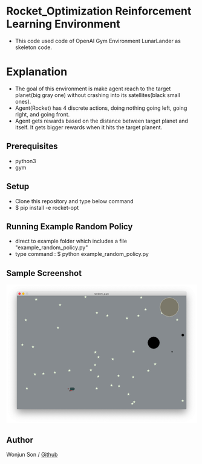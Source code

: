 # Rocket_Optimization Reinforcement Learning Environment

* This code used code of OpenAI Gym Environment LunarLander as skeleton code.

# Explanation
* The goal of this environment is make agent reach to the target planet(big gray one) without crashing into its satellites(black small ones).
* Agent(Rocket) has 4 discrete actions, doing nothing going left, going right, and going front.
* Agent gets rewards based on the distance between target planet and itself. It gets bigger rewards when it hits the target planent.


## Prerequisites

* python3
* gym

## Setup

* Clone this repository and type below command
* $ pip install -e rocket-opt

## Running Example Random Policy

* direct to example folder which includes a file "example_random_policy.py"
* type command : $ python example_random_policy.py

## Sample Screenshot
![Screenshot](example/ex_sc.png)

## Author

Wonjun Son / [Github](https://github.com/wongongv)